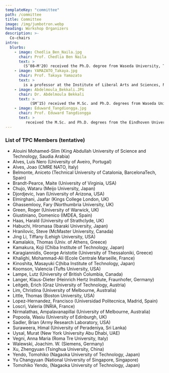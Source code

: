 ```yaml
---
templateKey: "committee"
path: /committee
title: Committee
image: /img/jumbotron.webp
heading: Workshop Organizers
description: >-
  Co-chairs
intro:
  blurbs:
    - image: Chedlia_Ben_Naila.jpg
      chair: Prof. Chedlia Ben Naila
      text: >
        (S’08–M'20) received the Ph.D. degree from Waseda University, Tokyo, Japan, in 2012. She is currently an Assistant Professor at Nagoya University, Nagoya, Japan. Previously, she was a Junior Lecturer at Iset'Com, Tunisia (2005–2008), and as an Adjunct Lecturer at Waseda University, Japan (2014–2019). She is a member of IEEE and OPTICA. She was the recipient of the 2011 Waseda University Ono Azusa Memorial Academic Award medal, the Best Paper Award of IIEEJ Journal (2012), the 26th Telecom System Technology award from the Japanese Telecommunication Advancement Foundation (TAF) of Japan (2011), and the IEEE ITU-T Kaleidoscope Best Paper award (2011). Her current research interests include optical wireless communications, free-space optics (FSO) systems, optical intelligent reflecting surfaces (IRS), and underwater communications.
    - image: YAMAZATO_Takaya.jpg
      chair: Prof. Takaya Yamazato
      text: >
        is a professor at the Institute of Liberal Arts and Sciences, Nagoya University, Japan. He received a Ph.D. from the Department of Electrical Engineering, Keio University, Yokohama, Japan 1993. From 1993 to 1998, he was an Assistant Professor at the Department of Information Electronics at Nagoya University, Japan. From 1997 to 1998, he was a visiting researcher at the Research Group for RF Communications, University of Kaiserslautern, Germany. In 1998, he gave a half-day tutorial entitled “Introduction to CDMA ALOHA” at Globecom held in Sydney, Australia. Since then, he has been serving as a TPC member of Globecom and ICC. In 2006, he received the IEEE Communication Society’s Best Tutorial Paper Award. He served as the co-chair of the Wireless Communication Symposia of ICC 2009 and was the co-chair of the Selected Areas in Communication Symposia of ICC 2011. From 2008 to 2010, he served as the chair of the Satellite and Space Communication Technical Committee. In 2011, he gave a half-day tutorial entitled “Visible Light Communication” at ICC 2011, held in Kyoto, Japan.
    - image: Abdelmoula_Bekkali.JPG
      chair: Dr. Abdelmoula Bekkali
      text: >
           (SM’15) received the M.Sc. and Ph.D. degrees from Waseda University, Tokyo, Japan, in 2007 and 2010, respectively. He is currently an R&D Manager with TOYO Electric Corporation, Japan, where he is leading the development of next-generation FSO systems for fixed and mobile platforms. Previously, he was a senior researcher with KDDI Research Inc. (2014–2019), an Adjunct Lecturer with Waseda University (2012–2019), a Research Scientist with Qatar Mobility Innovation Center (QMIC), Qatar (2011–2014), and a Researcher with NTT Labs, Tokyo, Japan (2010–2011). He holds ten granted Japanese patents in the field of optical and wireless communications. He was the recipient of the 2016 KDDI Excellent Research Award, the 2009 Waseda University Ono Azusa Memorial Gold Medal, the 26th Telecom System Technology Award from the Telecommunication Advancement Foundation (TAF) of Japan, and Best Paper Awards of IEICE Transactions (2009 and 2015), IIEEJ Journal (2012), and IEEE WCNC Conference (2014). His research interests include free-space optical communication, optical wireless communication, fiber-wireless systems, B5G/6G optical access networks, and radio-over-fiber (RoF). He was the Optical Networks and Systems Symposium co-chair of the IEEE GLOBECOM 2020.
    - image: Eduward_Tangdiongga.jpg
      chair: Prof. Eduward Tangdiongga
      text: >
         received the M.Sc. and Ph.D. degrees from the Eindhoven University of Technology (TU/e), The Netherlands, in 1994 and 2001, respectively. In 1994, he joined COBRA Research Institute, currently named Eindhoven Hendrik Casimir Institute, working on ultrafast optical signal processing using optical fibres with high nonlinearity properties and quantum-well and quantum-dots semiconductor optical amplifiers. From 2001, he participated in various European Union and national research programs targeting optical signal processing for short and medium haul optical links employing photonic integrated circuits. He is currently an associate professor in TU/e working on advanced optical access and local area networks within Electro-Optical Communication System group. His research interests include passive optical networks, radio over (single mode, multimode, and plastic) fiber combined with smart antenna systems, and free-space optics/optical wireless communication.
---
```


### List of TPC Members (tentative)

- Alouini Mohamed-Slim	(King Abdullah University of Science and Technology, Saudia Arabia)
- Alves, Luis Nero	(University of Aveiro, Portugal)
- Alves, Joao	(CMRE NATO, Italy)
- Belmonte, Aniceto	(Technical University of Catalonia, BarcelonaTech, Spain)
- Brandt-Pearce, Maite	(University of Virginia, USA)
- Chujo, Wataru	(Meijo University, Japan)
- Djordjevic, Ivan	(University of Arizona, USA)
- Elmirghani, Jaafar (Kings College London, UK)
- Ghassemlooy, Fary	(Northumbria University, UK)
- Green, Roger	(University of Warwick, UK)
- Giustiniano, Domenico	(IMDEA, Spain)
- Haas, Harald	(University of Strathclyde, UK)
- Habuchi, Hiromasa	(Ibaraki University, Japan)
- Hranilovic, Steve	(McMaster University, Canada)
- Jing Li, Tiffany	(Lehigh University, USA)
- Kamalakis, Thomas	(Univ. of Athens, Greece)
- Kamakura, Koji	(Chiba Institute of Technology, Japan)
- Karagiannidis, George	Aristotle (University of Thessaloniki, Greece)
- Khalighi, Mohammad-Ali	(Ecole Centrale Marseille, France)
- Kinoshita, Masayuki	C(hiba Institute of Technology, Japan)
- Koomson, Valencia 	(Tufts University, USA)
- Lampe, Lutz	(University of British Columbia, Canada)
- Langer, Klaus-Dieter	(Heinrich Hertz Institute, Fraunhofer, Germany)
- Leitgeb, Erich	(Graz University of Technology, Austria)
- Lim, Christina	(University of Melbourne, Australia)
- Little, Thomas	(Boston University, USA)
- Lopez-Hernandez, Francisco	(Universidad Politecnica, Madrid, Spain)
- Loscrì, Valeria	(INRIA, France)
- Nirmalathas, Ampalavanapillai	(University of Melbourne, Australia)
- Popoola, Wasiu	(University of Edinburgh, UK)
- Sadler, Brian	(Army Research Laboratory, USA)
- Suraweera, Himal	(University of Peradeniya, Sri Lanka)
- Uysal, Murat	(New York University Abu Dhabi, UAE)
- Vegni, Anna Maria	(Roma Tre University, Italy)
- Walewski, Joachim. W.	(Siemens, Germany)
- Xu, Zhengyuan	(Tsinghua University, China)
- Yendo, Tomohiko	(Nagaoka University of Technology, Japan)
- Yu Changyuan	(National University of Singapore, Singapore)
- Tomohiko Yendo, (Nagaoka University of Technology, Japan)
